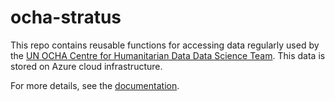 # ocha-stratus

This repo contains reusable functions for accessing data regularly used by the [UN OCHA Centre for Humanitarian Data Data Science Team](https://centre.humdata.org/data-science/). This data is stored on Azure cloud infrastructure.

For more details, see the [documentation](https://ocha-stratus.readthedocs.io/en/latest/index.html).
